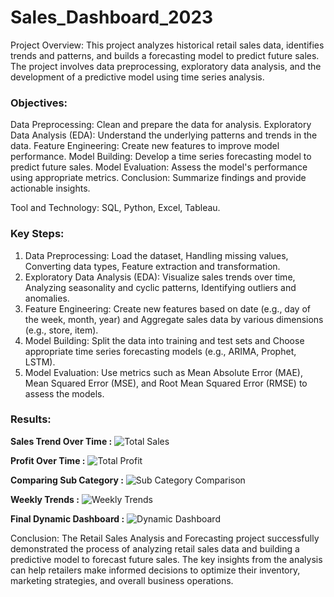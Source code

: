 # Sales_Dashboard_2023
Project Overview:
This project analyzes historical retail sales data, identifies trends and patterns, and builds a forecasting model to predict future sales. The project involves data preprocessing, exploratory data analysis, and the development of a predictive model using time series analysis.

### Objectives:
Data Preprocessing: Clean and prepare the data for analysis.
Exploratory Data Analysis (EDA): Understand the underlying patterns and trends in the data.
Feature Engineering: Create new features to improve model performance.
Model Building: Develop a time series forecasting model to predict future sales.
Model Evaluation: Assess the model's performance using appropriate metrics.
Conclusion: Summarize findings and provide actionable insights.

Tool and Technology: SQL, Python, Excel, Tableau.

### Key Steps:
1. Data Preprocessing: Load the dataset, Handling missing values, Converting data types, Feature extraction and transformation.
2. Exploratory Data Analysis (EDA): Visualize sales trends over time, Analyzing seasonality and cyclic patterns, Identifying outliers and anomalies.
3. Feature Engineering: Create new features based on date (e.g., day of the week, month, year) and Aggregate sales data by various dimensions (e.g., store, item).
4. Model Building: Split the data into training and test sets and Choose appropriate time series forecasting models (e.g., ARIMA, Prophet, LSTM).
5. Model Evaluation: Use metrics such as Mean Absolute Error (MAE), Mean Squared Error (MSE), and Root Mean Squared Error (RMSE) to assess the models.

### Results:
__Sales Trend Over Time :__
![Total Sales](https://github.com/user-attachments/assets/e37e999b-3b08-41bc-8fd9-3008f765b05d)

__Profit Over Time :__
![Total Profit](https://github.com/user-attachments/assets/15cbfe32-9ba4-4645-abd0-4fb830655e91)

**Comparing Sub Category :**
![Sub Category Comparison](https://github.com/user-attachments/assets/57b65ac2-6d7f-4bbd-8146-da5c320bd87f)

**Weekly Trends :**
![Weekly Trends](https://github.com/user-attachments/assets/ad101079-cb9a-42db-89c8-40ba65694e74)

**Final Dynamic Dashboard :**
![Dynamic Dashboard](https://github.com/user-attachments/assets/f978207f-ed87-4a67-ba5f-9ed080b78903)


Conclusion:
The Retail Sales Analysis and Forecasting project successfully demonstrated the process of analyzing retail sales data and building a predictive model to forecast future sales. The key insights from the analysis can help retailers make informed decisions to optimize their inventory, marketing strategies, and overall business operations.
